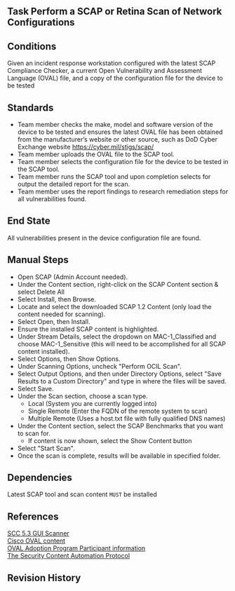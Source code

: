 ## Task Perform a SCAP or Retina Scan of Network Configurations  


## Conditions  
Given an incident response workstation configured with the latest SCAP Compliance Checker, a current Open Vulnerability and Assessment Language (OVAL) file, and a copy of the configuration file for the device to be tested  


## Standards  
* Team member checks the make, model and software version of the device to be tested and ensures the latest OVAL file has been obtained from the manufacturer’s website or other source, such as DoD Cyber Exchange website https://cyber.mil/stigs/scap/   
* Team member uploads the OVAL file to the SCAP tool.  
* Team member selects the configuration file for the device to be tested in the SCAP tool.  
* Team member runs the SCAP tool and upon completion selects for output the detailed report for the scan.  
* Team member uses the report findings to research remediation steps for all vulnerabilities found.  


## End State  
All vulnerabilities present in the device configuration file are found.  


## Manual Steps  
* Open SCAP (Admin Account needed).  
* Under the Content section, right-click on the SCAP Content section & select Delete All  
* Select Install, then Browse.  
* Locate and select the downloaded SCAP 1.2 Content (only load the content needed for scanning).  
* Select Open, then Install.  
* Ensure the installed SCAP content is highlighted.  
* Under Stream Details, select the dropdown on MAC-1_Classified and choose MAC-1_Sensitive (this will need to be accomplished for all SCAP content installed).  
* Select Options, then Show Options.  
* Under Scanning Options, uncheck "Perform OCIL Scan".  
* Select Output Options, and then under Directory Options, select "Save Results to a Custom Directory" and type in where the files will be saved.  
* Select Save.  
* Under the Scan section, choose a scan type.  
	* Local (System you are currently logged into)  
	* Single Remote (Enter the FQDN of the remote system to scan)  
	* Multiple Remote (Uses a host.txt file with fully qualified DNS names)  
* Under the Content section, select the SCAP Benchmarks that you want to scan for.  
	* If content is now shown, select the Show Content button	
* Select "Start Scan".	
* Once the scan is complete, results will be available in specified folder.  


## Dependencies  
Latest SCAP tool and scan content `MUST` be installed  


## References  
[SCC 5.3 GUI Scanner](https://cyber.mil/stigs/scap/)  
[Cisco OVAL content](http://www.cisco.com/go/psirt)  
[OVAL Adoption Program Participant information](http://oval.mitre.org/adoption/participants.html)  
[The Security Content Automation Protocol](https://scap.nist.gov/index.html)  


## Revision History  

